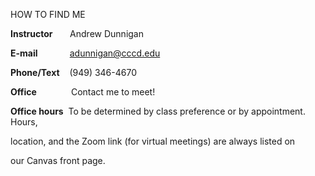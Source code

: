 HOW TO FIND ME

**Instructor**       Andrew Dunnigan

**E-mail**             adunnigan@cccd.edu

**Phone/Text**    (949) 346-4670

**Office**              Contact me to meet!

**Office hours**  To be determined by class preference or by appointment. Hours,

location, and the Zoom link (for virtual meetings) are always listed on

our Canvas front page.